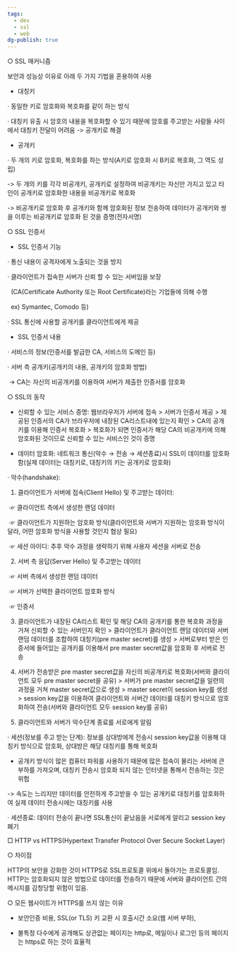 ```yaml
---
tags:
  - dev
  - ssl
  - web
dg-publish: true
---
```

○ SSL 매커니즘  
  
보안과 성능상 이유로 아래 두 가지 기법을 혼용하여 사용  
  
- 대칭키  
  
· 동일한 키로 암호화와 복호화를 같이 하는 방식  
  
· 대칭키 유출 시 암호의 내용을 복호화할 수 있기 때문에 암호를 주고받는 사람들 사이에서 대칭키 전달이 어려움 -> 공개키로 해결  
  
- 공개키  
  
· 두 개의 키로 암호화, 복호화를 하는 방식(A키로 암호화 시 B키로 복호화, 그 역도 성립)  
  
-> 두 개의 키를 각각 비공개키, 공개키로 설정하여 비공개키는 자신만 가지고 있고 타인이 공개키로 암호화한 내용을 비공개키로 복호화  
  
-> 비공개키로 암호화 후 공개키와 함께 암호화된 정보 전송하여 데이터가 공개키와 쌍을 이루는 비공개키로 암호화 된 것을 증명(전자서명)  
  
○ SSL 인증서  
  
- SSL 인증서 기능  
  
· 통신 내용이 공격자에게 노출되는 것을 방지  
  
· 클라이언트가 접속한 서버가 신뢰 할 수 있는 서버임을 보장  
  
  (CA(Certificate Authority 또는 Root Certificate)라는 기업들에 의해 수행  
  
  ex) Symantec, Comodo 등)  
  
· SSL 통신에 사용할 공개키를 클라이언트에게 제공  
  
- SSL 인증서 내용  
  
· 서비스의 정보(인증서를 발급한 CA, 서비스의 도메인 등)  
  
· 서버 측 공개키(공개키의 내용, 공개키의 암호화 방법)  
  
 -> CA는 자신의 비공개키를 이용하여 서버가 제출한 인증서를 암호화  
  
○ SSL의 동작  
  
- 신뢰할 수 있는 서비스 증명: 웹브라우저가 서버에 접속 > 서버가 인증서 제공 > 제공된 인증서의 CA가 브라우저에 내장된 CA리스트내에 있는지 확인 > CA의 공개키를 이용해 인증서 복호화 > 복호화가 되면 인증서가 해당 CA의 비공개키에 의해 암호화된 것이므로 신뢰할 수 있는 서비스인 것이 증명  
  
- 데이터 암호화: 네트워크 통신(악수 → 전송 → 세션종료)시 SSL이 데이터를 암호화함(실제 데이터는 대칭키로, 대칭키의 키는 공개키로 암호화)  
  
· 악수(handshake):  
  
1) 클라이언트가 서버에 접속(Client Hello) 및 주고받는 데이터:  
  
 ☞ 클라이언트 측에서 생성한 랜덤 데이터  
  
 ☞ 클라이언트가 지원하는 암호화 방식(클라이언트와 서버가 지원하는 암호화 방식이 달라, 어떤 암호화 방식을 사용할 것인지 협상 필요)  
  
 ☞ 세션 아이디: 추후 악수 과정을 생략하기 위해 사용자 세션을 서버로 전송  
  
2) 서버 측 응답(Server Hello) 및 주고받는 데이터  
  
 ☞ 서버 측에서 생성한 랜덤 데이터  
  
 ☞ 서버가 선택한 클라이언트 암호화 방식  
  
 ☞ 인증서  
  
3) 클라이언트가 내장된 CA리스트 확인 및 해당 CA의 공개키를 통한 복호화 과정을 거쳐 신뢰할 수 있는 서버인지 확인 > 클라이언트가 클라이언트 랜덤 데이터와 서버 랜덤 데이터를 조합하여 대칭키(pre master secret)를 생성 > 서버로부터 받은 인증서에 들어있는 공개키를 이용해서 pre master secret값을 암호화 후 서버로 전송  
  
4) 서버가 전송받은 pre master secret값을 자신의 비공개키로 복호화(서버와 클라이언트 모두 pre master secret을 공유) > 서버가 pre master secret값을 일련의 과정을 거쳐 master secret값으로 생성 > master secret이 session key를 생성 > session key값을 이용하여 클라이언트와 서버간 데이터를 대칭키 방식으로 암호화하여 전송(서버와 클라이언트 모두 session key를 공유)  
  
5) 클라이언트와 서버가 악수단계 종료를 서로에게 알림  
  
· 세션(정보를 주고 받는 단계): 정보를 상대방에게 전송시 session key값을 이용해 대칭키 방식으로 암호화, 상대방은 해당 대칭키를 통해 복호화  
  
* 공개키 방식이 많은 컴퓨터 파워를 사용하기 때문에 많은 접속이 물리는 서버에 큰 부하를 가져오며, 대칭키 전송시 암호화 되지 않는 인터넷을 통해서 전송하는 것은 위험  
  
-> 속도는 느리지만 데이터를 안전하게 주고받을 수 있는 공개키로 대칭키를 암호화하여 실제 데이터 전송시에는 대칭키를 사용  
  
· 세션종료: 데이터 전송이 끝나면 SSL통신이 끝났음을 서로에게 알리고 session key 폐기  
  
  
  
□ HTTP vs HTTPS(Hypertext Transfer Protocol Over Secure Socket Layer)  
  
○ 차이점  
  
HTTP의 보안을 강화한 것이 HTTPS로 SSL프로토콜 위에서 돌아가는 프로토콜임. HTTP는 암호화되지 않은 방법으로 데이터를 전송하기 때문에 서버와 클라이언트 간의 메시지를 감청당할 위험이 있음.  
  
○ 모든 웹사이트가 HTTPS를 쓰지 않는 이유  
  
- 보안인증 비용, SSL(or TLS) 키 교환 시 호출시간 소요(웹 서버 부하),  
  
- 불특정 다수에게 공개해도 상관없는 페이지는 http로, 메일이나 로그인 등의 페이지는 https로 하는 것이 효율적